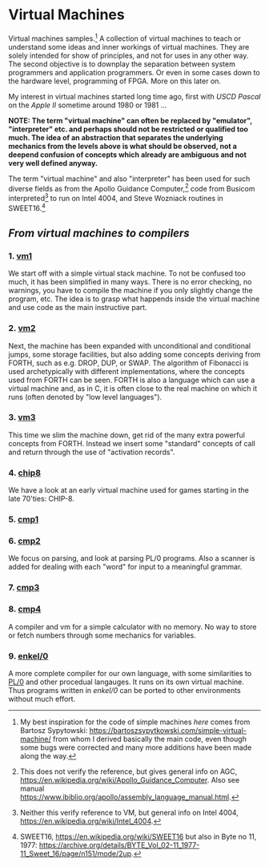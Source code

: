# Virtual Machines

Virtual machines samples.[^1] A collection of virtual machines to teach
or understand some ideas and inner workings of virtual machines. They are
solely intended for show of principles, and not for uses in any other way.
The second objective is to downplay the separation between system programmers
and application programmers. Or even in some cases down to the hardware level,
programming of FPGA. More on this later on.

[^1]: My best inspiration for the code of simple machines *here* comes from Bartosz
Sypytowski: https://bartoszsypytkowski.com/simple-virtual-machine/
from whom I derived basically the main code, even though some bugs were corrected
and many more additions have been made along the way.

My interest in virtual machines started long time ago, first with *USCD Pascal*
on the *Apple II* sometime around 1980 or 1981 ...

__NOTE: The term "virtual machine" can often be replaced by "emulator", "interpreter"
etc. and perhaps should not be restricted or qualified too much. The idea of
an abstraction that separates the underlying mechanics from the levels above
is what should be observed, not a deepend confusion of concepts which already
are ambiguous and not very well defined anyway.__

The term "virtual machine" and also "interpreter" has been used for such diverse
fields as from the Apollo Guidance Computer,[^2] code from Busicom interpreted[^3]
to run on Intel 4004, and Steve Wozniack routines in SWEET16.[^4]

[^2]: This does not verify the reference, but gives general info on AGC,
https://en.wikipedia.org/wiki/Apollo_Guidance_Computer.
Also see manual https://www.ibiblio.org/apollo/assembly_language_manual.html.

[^3]: Neither this verify reference to VM, but general info on Intel 4004,
https://en.wikipedia.org/wiki/Intel_4004.

[^4]: SWEET16, https://en.wikipedia.org/wiki/SWEET16 but also in Byte no 11, 1977:
https://archive.org/details/BYTE_Vol_02-11_1977-11_Sweet_16/page/n151/mode/2up.



## *From virtual machines to compilers*


### 1. [vm1](/vm1)

We start off with a simple virtual stack machine. To not be confused too much,
it has been simplified in many ways. There is no error checking, no warnings,
you have to compile the machine if you only slightly change the program, etc.
The idea is to grasp what happends inside the virtual machine and use code as
the main instructive part.


### 2. [vm2](/vm2)

Next, the machine has been expanded with unconditional and conditional jumps,
some storage facilities, but also adding some concepts deriving from FORTH,
such as e.g. DROP, DUP, or SWAP. The algorithm of Fibonacci is used archetypically
with different implementations, where the concepts used from FORTH can be seen.
FORTH is also a language which can use a virtual machine and, as in C, it is
often close to the real machine on which it runs (often denoted by "low level
languages").


### 3. [vm3](/vm3)

This time we slim the machine down, get rid of the many extra powerful concepts
from FORTH. Instead we insert some "standard" concepts of call and return through
the use of "activation records".


### 4. [chip8](/chip8)

We have a look at an early virtual machine used for games starting in the late
70'ties: CHIP-8. 


### 5. [cmp1](/cmp1)


### 6. [cmp2](/cmp2)

We focus on parsing, and look at parsing PL/0 programs. Also a scanner is added
for dealing with each "word" for input to a meaningful grammar.


### 7. [cmp3](/cmp3)




### 8. [cmp4](/cmp4)

A compiler and vm for a simple calculator with no memory. No way to store or fetch
numbers through some mechanics for variables.


### 9. [enkel/0](/enkel0)

A more complete compiler for our own language, with some similarities to
[PL/0](https://en.wikipedia.org/wiki/PL/0) and other procedual langauges.
It runs on its own virtual machine. Thus programs written in *enkel/0*
can be ported to other environments without much effort.


